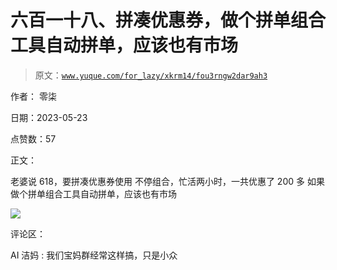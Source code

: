 # 六百一十八、拼凑优惠券，做个拼单组合工具自动拼单，应该也有市场

> 原文：[`www.yuque.com/for_lazy/xkrm14/fou3rngw2dar9ah3`](https://www.yuque.com/for_lazy/xkrm14/fou3rngw2dar9ah3)

作者： 零柒

日期：2023-05-23

点赞数：57

正文：

老婆说 618，要拼凑优惠券使用 不停组合，忙活两小时，一共优惠了 200 多 如果做个拼单组合工具自动拼单，应该也有市场

![](img/41a88eb0716887ea2b4a13cfeb51e52d.png)

评论区：

AI 洁妈 : 我们宝妈群经常这样搞，只是小众



